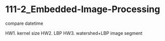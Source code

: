# 111-2_Embedded-Image-Processing
compare datetime

HW1. kernel size
HW2. LBP
HW3. watershed+LBP image segment
